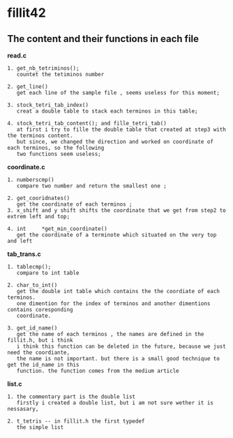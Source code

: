 # fillit42
## The content and their functions in each file

**read.c**

    1. get_nb_tetriminos();
       countet the tetiminos number   
       
    2. get_line()      
       get each line of the sample file , seems useless for this moment;
       
    3. stock_tetri_tab_index()   
       creat a double table to stack each terminos in this table;
       
    4. stock_tetri_tab_content(); and fille_tetri_tab()   
       at first i try to fille the double table that created at step3 with the terminos content.
       but since, we changed the direction and worked on coordinate of each terminos, so the following
       two functions seem useless;

**coordinate.c**

    1. numberscmp()    
       compare two number and return the smallest one ;
       
    2. get_cooridnates() 
       get the coordinate of each terminos ;
    3. x_shift and y shift shifts the coordinate that we get from step2 to extrem left and top;
    
    4. int     *get_min_coordinate()   
       get the coordinate of a terminote which situated on the very top and left

**tab_trans.c**

    1. tablecmp();
       compare to int table  
       
    2. char_to_int()
       get the double int table which contains the the coordiate of each terminos.
       one dimention for the index of terminos and another dimentions contains coresponding
       coordinate.
       
    3. get_id_name()    
       get the name of each terminos , the names are defined in the fillit.h, but i think
       i think this function can be deleted in the future, because we just need the coordiante, 
       the name is not important. but there is a small good technique to get the id_name in this
       function. the function comes from the medium article 

**list.c**

    1. the commentary part is the double list    
       firstly i created a double list, but i am not sure wether it is nessasary,
    
    2. t_tetris -- in fillit.h the first typedef   
       the simple list
